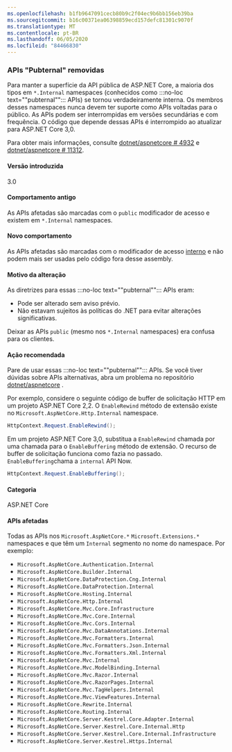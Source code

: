 ```yaml
---
ms.openlocfilehash: b1fb9647091cecb80b9c2f04ec9b6bb156eb39ba
ms.sourcegitcommit: b16c00371ea06398859ecd157defc81301c9070f
ms.translationtype: MT
ms.contentlocale: pt-BR
ms.lasthandoff: 06/05/2020
ms.locfileid: "84466830"
---
```

### <a name="pubternal-apis-removed"></a>APIs "Pubternal" removidas

Para manter a superfície da API pública de ASP.NET Core, a maioria dos tipos em `*.Internal` namespaces (conhecidos como :::no-loc text="\"pubternal\""::: APIs) se tornou verdadeiramente interna. Os membros desses namespaces nunca devem ter suporte como APIs voltadas para o público. As APIs podem ser interrompidas em versões secundárias e com frequência. O código que depende dessas APIs é interrompido ao atualizar para ASP.NET Core 3,0.

Para obter mais informações, consulte [dotnet/aspnetcore # 4932](https://github.com/dotnet/aspnetcore/issues/4932) e [dotnet/aspnetcore # 11312](https://github.com/dotnet/aspnetcore/issues/11312).

#### <a name="version-introduced"></a>Versão introduzida

3.0

#### <a name="old-behavior"></a>Comportamento antigo

As APIs afetadas são marcadas com o `public` modificador de acesso e existem em `*.Internal` namespaces.

#### <a name="new-behavior"></a>Novo comportamento

As APIs afetadas são marcadas com o modificador de acesso [interno](/dotnet/csharp/language-reference/keywords/internal) e não podem mais ser usadas pelo código fora desse assembly.

#### <a name="reason-for-change"></a>Motivo da alteração

As diretrizes para essas :::no-loc text="\"pubternal\""::: APIs eram:

* Pode ser alterado sem aviso prévio.
* Não estavam sujeitos às políticas do .NET para evitar alterações significativas.

Deixar as APIs `public` (mesmo nos `*.Internal` namespaces) era confusa para os clientes.

#### <a name="recommended-action"></a>Ação recomendada

Pare de usar essas :::no-loc text="\"pubternal\""::: APIs. Se você tiver dúvidas sobre APIs alternativas, abra um problema no repositório [dotnet/aspnetcore](https://github.com/dotnet/aspnetcore/issues) .

Por exemplo, considere o seguinte código de buffer de solicitação HTTP em um projeto ASP.NET Core 2,2. O `EnableRewind` método de extensão existe no `Microsoft.AspNetCore.Http.Internal` namespace.

```csharp
HttpContext.Request.EnableRewind();
```

Em um projeto ASP.NET Core 3,0, substitua a `EnableRewind` chamada por uma chamada para o `EnableBuffering` método de extensão. O recurso de buffer de solicitação funciona como fazia no passado. `EnableBuffering`chama a `internal` API Now.

```csharp
HttpContext.Request.EnableBuffering();
```

#### <a name="category"></a>Categoria

ASP.NET Core

#### <a name="affected-apis"></a>APIs afetadas

Todas as APIs nos `Microsoft.AspNetCore.*` `Microsoft.Extensions.*` namespaces e que têm um `Internal` segmento no nome do namespace. Por exemplo:

- `Microsoft.AspNetCore.Authentication.Internal`
- `Microsoft.AspNetCore.Builder.Internal`
- `Microsoft.AspNetCore.DataProtection.Cng.Internal`
- `Microsoft.AspNetCore.DataProtection.Internal`
- `Microsoft.AspNetCore.Hosting.Internal`
- `Microsoft.AspNetCore.Http.Internal`
- `Microsoft.AspNetCore.Mvc.Core.Infrastructure`
- `Microsoft.AspNetCore.Mvc.Core.Internal`
- `Microsoft.AspNetCore.Mvc.Cors.Internal`
- `Microsoft.AspNetCore.Mvc.DataAnnotations.Internal`
- `Microsoft.AspNetCore.Mvc.Formatters.Internal`
- `Microsoft.AspNetCore.Mvc.Formatters.Json.Internal`
- `Microsoft.AspNetCore.Mvc.Formatters.Xml.Internal`
- `Microsoft.AspNetCore.Mvc.Internal`
- `Microsoft.AspNetCore.Mvc.ModelBinding.Internal`
- `Microsoft.AspNetCore.Mvc.Razor.Internal`
- `Microsoft.AspNetCore.Mvc.RazorPages.Internal`
- `Microsoft.AspNetCore.Mvc.TagHelpers.Internal`
- `Microsoft.AspNetCore.Mvc.ViewFeatures.Internal`
- `Microsoft.AspNetCore.Rewrite.Internal`
- `Microsoft.AspNetCore.Routing.Internal`
- `Microsoft.AspNetCore.Server.Kestrel.Core.Adapter.Internal`
- `Microsoft.AspNetCore.Server.Kestrel.Core.Internal.Http`
- `Microsoft.AspNetCore.Server.Kestrel.Core.Internal.Infrastructure`
- `Microsoft.AspNetCore.Server.Kestrel.Https.Internal`

<!--

#### Affected APIs

- `N:Microsoft.AspNetCore.Authentication.Internal`
- `N:Microsoft.AspNetCore.Builder.Internal`
- `N:Microsoft.AspNetCore.DataProtection.Cng.Internal`
- `N:Microsoft.AspNetCore.DataProtection.Internal`
- `N:Microsoft.AspNetCore.Hosting.Internal`
- `N:Microsoft.AspNetCore.Http.Internal`
- `N:Microsoft.AspNetCore.Mvc.Core.Infrastructure`
- `N:Microsoft.AspNetCore.Mvc.Core.Internal`
- `N:Microsoft.AspNetCore.Mvc.Cors.Internal`
- `N:Microsoft.AspNetCore.Mvc.DataAnnotations.Internal`
- `N:Microsoft.AspNetCore.Mvc.Formatters.Internal`
- `N:Microsoft.AspNetCore.Mvc.Formatters.Json.Internal`
- `N:Microsoft.AspNetCore.Mvc.Formatters.Xml.Internal`
- `N:Microsoft.AspNetCore.Mvc.Internal`
- `N:Microsoft.AspNetCore.Mvc.ModelBinding.Internal`
- `N:Microsoft.AspNetCore.Mvc.Razor.Internal`
- `N:Microsoft.AspNetCore.Mvc.RazorPages.Internal`
- `N:Microsoft.AspNetCore.Mvc.TagHelpers.Internal`
- `N:Microsoft.AspNetCore.Mvc.ViewFeatures.Internal`
- `N:Microsoft.AspNetCore.Rewrite.Internal`
- `N:Microsoft.AspNetCore.Routing.Internal`
- `N:Microsoft.AspNetCore.Server.Kestrel.Core.Adapter.Internal`
- `N:Microsoft.AspNetCore.Server.Kestrel.Core.Internal.Http`
- `N:Microsoft.AspNetCore.Server.Kestrel.Core.Internal.Infrastructure`
- `N:Microsoft.AspNetCore.Server.Kestrel.Https.Internal`

-->
